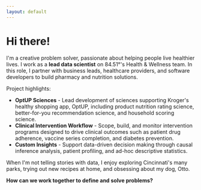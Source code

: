 ```yaml
---
layout: default
---
```


# Hi there!

I'm a creative problem solver, passionate about helping people live healthier lives. I work as a **lead data scientist** on 84.51°'s Health & Wellness team. In this role, I partner with business leads, healthcare providers, and software developers to build pharmacy and nutrition solutions. 

Project highlights:
* **OptUP Sciences** - Lead development of sciences supporting Kroger's healthy shopping app, OptUP, including product nutrition rating science, better-for-you recommendation science, and household scoring science. 
* **Clinical Intervention Workflow** - Scope, build, and monitor intervention programs designed to drive clinical outcomes such as patient drug adherence, vaccine series completion, and diabetes prevention.
* **Custom Insights** - Support data-driven decision making through causal inference analysis, patient profiling, and ad-hoc descriptive statistics.

When I'm not telling stories with data, I enjoy exploring Cincinnati's many parks, trying out new recipes at home, and obsessing about my dog, Otto.

**How can we work together to define and solve problems?**
